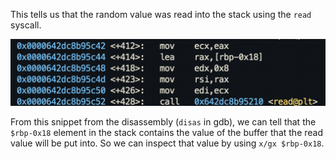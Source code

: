 This tells us that the random value was read into the stack using the `read` syscall.

![](./Assets/debugging-refresher-3.png)

From this snippet from the disassembly (`disas` in gdb), we can tell that the `$rbp-0x18` element in the stack contains the value of the buffer that the read value will be put into. So we can inspect that value by using `x/gx $rbp-0x18`.